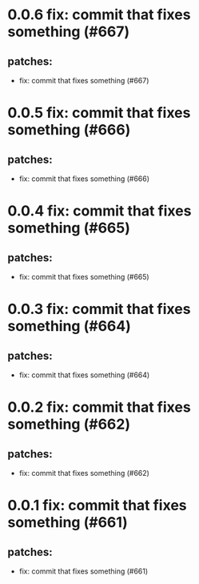 # 0.0.6 fix: commit that fixes something (#667)

## patches:
* fix: commit that fixes something (#667)

# 0.0.5 fix: commit that fixes something (#666)

## patches:
* fix: commit that fixes something (#666)

# 0.0.4 fix: commit that fixes something (#665)

## patches:
* fix: commit that fixes something (#665)

# 0.0.3 fix: commit that fixes something (#664)

## patches:
* fix: commit that fixes something (#664)

# 0.0.2 fix: commit that fixes something (#662)

## patches:
* fix: commit that fixes something (#662)

# 0.0.1 fix: commit that fixes something (#661)

## patches:
* fix: commit that fixes something (#661)

